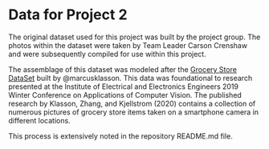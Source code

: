 # Data for Project 2

The original dataset used for this project was built by the project group. The photos within the dataset were taken by Team Leader Carson Crenshaw and were subsequently compiled for use within this project. 

The assemblage of this dataset was modeled after the [Grocery Store DataSet](https://github.com/marcusklasson/GroceryStoreDataset.git) built by @marcusklasson. This data was foundational to research presented at the Institute of Electrical and Electronics Engineers 2019 Winter Conference on Applications of Computer Vision. The published research by Klasson, Zhang, and Kjellstrom (2020) contains a collection of numerous pictures of grocery store items taken on a smartphone camera in different locations. 





This process is extensively noted in the repository README.md file. 
